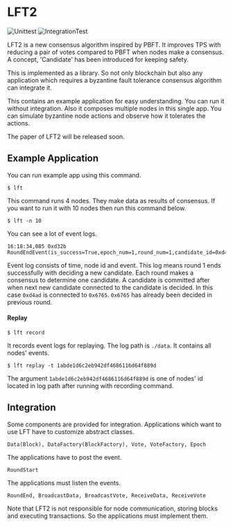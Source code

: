 # LFT2
![Unittest](https://github.com/icon-project/LFT2/workflows/Unittest/badge.svg?branch=develop)
![IntegrationTest](https://github.com/icon-project/LFT2/workflows/IntegrationTest/badge.svg?branch=develop)

LFT2 is a new consensus algorithm inspired by PBFT. It improves TPS with reducing a pair of votes compared to PBFT when nodes make a consensus. A concept, 'Candidate' has been introduced for keeping safety.

This is implemented as a library. So not only blockchain but also any application which requires a byzantine fault tolerance consensus algorithm can integrate it.

This contains an example application for easy understanding. You can run it without integration. Also it composes multiple nodes in this single app. You can simulate byzantine node actions and observe how it tolerates the actions.

The paper of LFT2 will be released soon.


## Example Application
You can run example app using this command.

```shell
$ lft
```
This command runs 4 nodes. They make data as results of consensus. If you want to run it with 10 nodes then run this command below.

```shell
$ lft -n 10
```

You can see a lot of event logs.

```shell
16:18:34,085 0xd32b RoundEndEvent(is_success=True,epoch_num=1,round_num=1,candidate_id=0xd4ad,commit_id=0x6765)
```
Event log consists of time, node id and event. This log means round 1 ends successfully with deciding a new candidate. Each round makes a consensus to determine one candidate. A candidate is committed after when next new candidate connected to the candidate is decided. In this case `0xd4ad` is connected to `0x6765`. `0x6765` has already been decided in previous round.

#### Replay
```shell
$ lft record
```
It records event logs for replaying. The log path is `./data`. It contains all nodes' events.

```shell
$ lft replay -t 1abde1d6c2eb942df4686116d64f889d
```
The argument `1abde1d6c2eb942df4686116d64f889d` is one of nodes' id located in log path after running with recording command.

## Integration
Some components are provided for integration. Applications which want to use LFT have to customize abstract classes.

```
Data(Block), DataFactory(BlockFactory), Vote, VoteFactory, Epoch
```

The applications have to post the event.

```
RoundStart
```

The applications must listen the events.
```
RoundEnd, BroadcastData, BroadcastVote, ReceiveData, ReceiveVote
```

Note that LFT2 is not responsible for node communication, storing blocks and executing transactions. So the applications must implement them.
